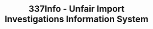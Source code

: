 ---
layout: default
bigquery: https://console.cloud.google.com/bigquery?p=patents-public-data&d=usitc_investigations&page=dataset&project=sheets-management-319211
citation: US International Trade Commission 337Info Unfair Import Investigations Information
  System
contributors: US International Trade Comission
cost: None
description: US International Trade Commission 337Info Unfair Import Investigations
  Information System contains data on investigations done under Section 337. Section
  337 declares the infringement of certain statutory intellectual property rights
  and other forms of unfair competition in import trade to be unlawful practices.
  Most Section 337 investigations involve allegations of patent or registered trademark
  infringement.
documentation: FAQ and tutorial available on the site
last_edit: 04/12/2022, 12:40:24
location: https://pubapps2.usitc.gov/337external/
maintained_by: US International Trade Comission
schema_fields:
- title
- finalIdOnViolationDue
- copyrightNumbers
- teoReliefGranted
- scheduledStartDateEvidHear
- startDateMarkmanHearing
- teoIdIssueDate
- investigationType
- publication_number
- docketNo
- dateComplaintFiled
- endDateMarkmanHearing
- currentActiveALJ
- teoIdDueDate
- complainant
- actualEndDateEvidHear
- dateOfPublicationFrNotice
- targetDate
- cafcAppeals
- respondent
- gcAttorney
- finalIdOnViolationIssue
- trademarkNumbers
- patentNumbers
- internalRemand
- investigationTermDate
- scheduledEndDateEvidHear
- ouiiParticipation
- aljAssigned
- currentStatus
- actualStartDateEvidHear
- markmanHearing
- invUnfairAct
- issueDateOtherNonFinal
- patentNumber
- finalDetNoViolation
- lastUpdated
- teoProceedingInvolved
- investigationNo
- dateCreated
- ouiiAttorney
- htsNumbers
- finalDetViolation
- id
shortname: unfair_import_investigations
tags:
- import
- legal
- trade
timeframe: 2008-2021 (prior to 2008 downloadable as a JSON file)
title: 337Info - Unfair Import Investigations Information System
uuid: 2721f5ec-e599-4890-9265-9706719fc71e
---